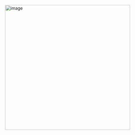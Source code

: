 <img width="413" alt="image" src="https://github.com/AppDevGBC/.github/assets/73520326/ccc12fc2-f868-4dd4-a077-ce8ccc45d74c">
